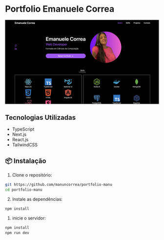 # Portfolio Emanuele Correa

![Screenshot da Aplicação](./public/screenshot.png)

## Tecnologias Utilizadas

- TypeScript
- Next.js
- React.js
- TailwindCSS

## 📦 Instalação

1. Clone o repositório:

```bash
git https://github.com/manuncorrea/portfolio-manu
cd portfolio-manu
```
2. Instale as dependências:

```bash
npm install
```
1. inicie o servidor:

```bash
npm install
npm run dev
```
